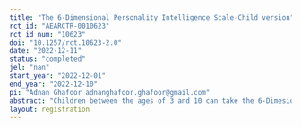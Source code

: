 ```yaml
---
title: "The 6-Dimensional Personality Intelligence Scale-Child version"
rct_id: "AEARCTR-0010623"
rct_id_num: "10623"
doi: "10.1257/rct.10623-2.0"
date: "2022-12-11"
status: "completed"
jel: "nan"
start_year: "2022-12-01"
end_year: "2022-12-10"
pi: "Adnan Ghafoor adnanghafoor.ghafoor@gmail.com"
abstract: "Children between the ages of 3 and 10 can take the 6-Dimesional Personality Intelligence Scale for Children, an individual intelligence test. It takes 40 to 60 minutes to administer the test. It produces a Full Scale IQ, also referred to as an IQ score or intelligence quotient, which measures a child's whole intellectual capacity. Additionally, it includes Arithmetic Problems, Identification of Items, Identification of body parts, English Portion, Scenario Based Questions and General Knowledge Questions which will test fluid reasoning, working memory, and cognitive skills. These indices show how well a youngster performs across many cognitive domains. The current experiment will primarily focus on the 6-Dimensional Personality Intelligence Scale-Child version, which includes both audio and visual instructions. There will be a total of six cubes with six activities each, with varying degrees of difficulty. We can administer the test by displaying various cube faces. Each side of a cube contains a separate assignment that we might use to estimate the child's intellectual capacity."
layout: registration
---
```


